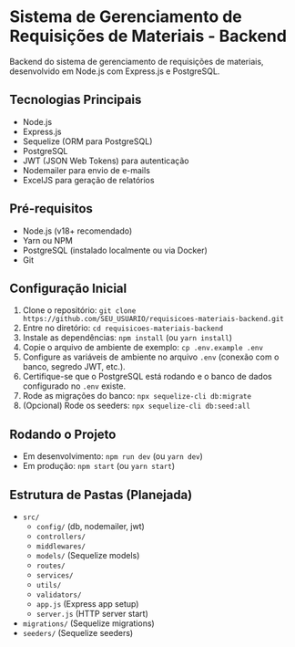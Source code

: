 # Sistema de Gerenciamento de Requisições de Materiais - Backend

Backend do sistema de gerenciamento de requisições de materiais, desenvolvido em Node.js com Express.js e PostgreSQL.

## Tecnologias Principais

- Node.js
- Express.js
- Sequelize (ORM para PostgreSQL)
- PostgreSQL
- JWT (JSON Web Tokens) para autenticação
- Nodemailer para envio de e-mails
- ExcelJS para geração de relatórios

## Pré-requisitos

- Node.js (v18+ recomendado)
- Yarn ou NPM
- PostgreSQL (instalado localmente ou via Docker)
- Git

## Configuração Inicial

1. Clone o repositório: `git clone https://github.com/SEU_USUARIO/requisicoes-materiais-backend.git`
2. Entre no diretório: `cd requisicoes-materiais-backend`
3. Instale as dependências: `npm install` (ou `yarn install`)
4. Copie o arquivo de ambiente de exemplo: `cp .env.example .env`
5. Configure as variáveis de ambiente no arquivo `.env` (conexão com o banco, segredo JWT, etc.).
6. Certifique-se que o PostgreSQL está rodando e o banco de dados configurado no `.env` existe.
7. Rode as migrações do banco: `npx sequelize-cli db:migrate`
8. (Opcional) Rode os seeders: `npx sequelize-cli db:seed:all`

## Rodando o Projeto

- Em desenvolvimento: `npm run dev` (ou `yarn dev`)
- Em produção: `npm start` (ou `yarn start`)

## Estrutura de Pastas (Planejada)

- `src/`
  - `config/` (db, nodemailer, jwt)
  - `controllers/`
  - `middlewares/`
  - `models/` (Sequelize models)
  - `routes/`
  - `services/`
  - `utils/`
  - `validators/`
  - `app.js` (Express app setup)
  - `server.js` (HTTP server start)
- `migrations/` (Sequelize migrations)
- `seeders/` (Sequelize seeders)
